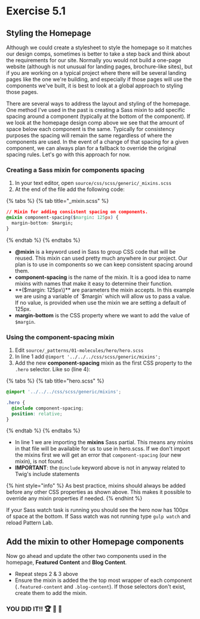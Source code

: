 # Exercise 5.1

## Styling the Homepage

Although we could create a stylesheet to style the homepage so it matches our design comps, sometimes is better to take a step back and think about the requirements for our site. Normally you would not build a one-page website \(although is not unusual for landing pages, brochure-like sites\), but if you are working on a typical project where there will be several landing pages like the one we're building, and especially if those pages will use the components we've built, it is best to look at a global approach to styling those pages.

There are several ways to address the layout and styling of the homepage. One method I've used in the past is creating a Sass mixin to add specific spacing around a component \(typically at the bottom of the component\). If we look at the homepage design comp above we see that the amount of space below each component is the same. Typically for consistency purposes the spacing will remain the same regardless of where the components are used. In the event of a change of that spacing for a given component, we can always plan for a fallback to override the original spacing rules. Let's go with this approach for now.

### Creating a Sass mixin for components spacing

1. In your text editor, open `source/css/scss/generic/_mixins.scss`
2. At the end of the file add the following code:

{% tabs %}
{% tab title="\_mixin.scss" %}
```css
// Mixin for adding consistent spacing on components.
@mixin component-spacing($margin: 125px) {
  margin-bottom: $margin;
}
```
{% endtab %}
{% endtabs %}

* **@mixin** is a keyword used in Sass to group CSS code that will be reused.  This mixin can used pretty much anywhere in our project.  Our plan is to use in components so we can keep consistent spacing around them.
* **component-spacing** is the name of the mixin.  It is a good idea to name mixins with names that make it easy to determine their function.
* **\($margin: 125px\)** are parameters the mixin accepts.  In this example we are using a variable of `$margin` which will allow us to pass a value.  If no value, is provided when use the mixin we are setting a default of 125px.
* **margin-bottom** is the CSS property where we want to add the value of `$margin`.

### Using the component-spacing mixin

1. Edit `source/_patterns/01-molecules/hero/hero.scss`
2. In line 1 add `@import '../../../css/scss/generic/mixins';`
3. Add the new **component-spacing** mixin as the first CSS property to the `.hero` selector.  Like so \(line 4\):

{% tabs %}
{% tab title="hero.scss" %}
```css
@import '../../../css/scss/generic/mixins';

.hero {
  @include component-spacing;
  position: relative;
}
```
{% endtab %}
{% endtabs %}

* In line 1 we are importing the **mixins** Sass partial.  This means any mixins in that file will be available for us to use in hero.scss.  If we don't import the mixins first we will get an error that `component-spacing` \(our new mixin\), is not found.
* **IMPORTANT**: the `@include` keyword above is not in anyway related to Twig's include statements

{% hint style="info" %}
As best practice, mixins should always be added before any other CSS properties as shown above. This makes it possible to override any mixin properties if needed.
{% endhint %}

If your Sass watch task is running you should see the hero now has 100px of space at the bottom. If Sass watch was not running type `gulp watch` and reload Pattern Lab.

## Add the mixin to other Homepage components

Now go ahead and update the other two components used in the homepage, **Featured Content** and **Blog Content**.

* Repeat steps 2 & 3 above
* Ensure the mixin is added the the top most wrapper of each component \(`.featured-content` and `.blog-content`\).  If those selectors don't exist, create them to add the mixin.

### YOU DID IT!! 🏆 🎉 🙌

